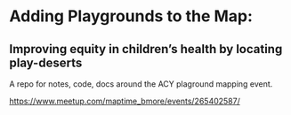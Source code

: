 # Adding Playgrounds to the Map:
## Improving equity in children’s health by locating play-deserts
A repo for notes, code, docs around the ACY plaground mapping event.

https://www.meetup.com/maptime_bmore/events/265402587/
